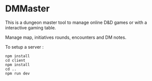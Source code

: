 # DMMaster

This is a dungeon master tool to manage online D&D games or with a interactive gaming table.

Manage map, initiatives rounds, encounters and DM notes.

To setup a server : 

    npm install
    cd client
    npm install
    cd ..
    npm run dev
